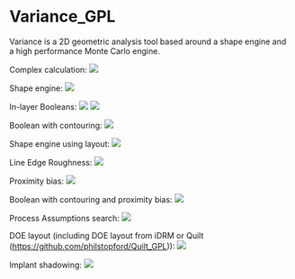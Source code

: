 # Variance_GPL
Variance is a 2D geometric analysis tool based around a shape engine and a high performance Monte Carlo engine.

Complex calculation:
![](https://github.com/philstopford/Variance_GPL/blob/master/Documentation/images/distanceCalc_Filtering.png)

Shape engine:
![](https://github.com/philstopford/Variance_GPL/blob/master/Documentation/images/Sshape.png)

In-layer Booleans:
![](https://github.com/philstopford/Variance_GPL/blob/master/Documentation/images/ilb_3.png)
![](https://github.com/philstopford/Variance_GPL/blob/master/Documentation/images/ilb_12bg.png)

Boolean with contouring:
![](https://github.com/philstopford/Variance_GPL/blob/master/Documentation/ilb_testcase_images/015_002.png)

Shape engine using layout:
![](https://github.com/philstopford/Variance_GPL/blob/master/Documentation/images/biasGDS.png)

Line Edge Roughness:
![](https://github.com/philstopford/Variance_GPL/blob/master/Documentation/images/ler_preview_perlin_lowFreqLayer1_highFreqLayer2.png)

Proximity bias:
![](https://github.com/philstopford/Variance_GPL/blob/master/Documentation/images/proxbias_gaussianFalloff.png)

Boolean with contouring and proximity bias:
![](https://github.com/philstopford/Variance_GPL/blob/master/Documentation/ilb_testcase_images/004_002.png)

Process Assumptions search:
![](https://github.com/philstopford/Variance_GPL/blob/master/Documentation/images/pa_search.png)

DOE layout (including DOE layout from iDRM or Quilt (https://github.com/philstopford/Quilt_GPL)):
![](https://github.com/philstopford/Variance_GPL/blob/master/Documentation/images/gdsDOE_1.png)

Implant shadowing:
![](https://github.com/philstopford/Variance_GPL/blob/master/Documentation/images/implant.png)
